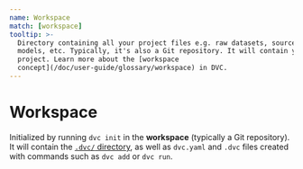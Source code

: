 ```yaml
---
name: Workspace
match: [workspace]
tooltip: >-
  Directory containing all your project files e.g. raw datasets, source code, ML
  models, etc. Typically, it's also a Git repository. It will contain your DVC
  project. Learn more about the [workspace
  concept](/doc/user-guide/glossary/workspace) in DVC.
---
```


# Workspace

<!-- _from dvc-project tooltip_ -->

Initialized by running `dvc init` in the **workspace** (typically a Git
repository). It will contain the
[`.dvc/` directory](/doc/user-guide/dvc-files-and-directories), as well as
`dvc.yaml` and `.dvc` files created with commands such as `dvc add` or
`dvc run`.
